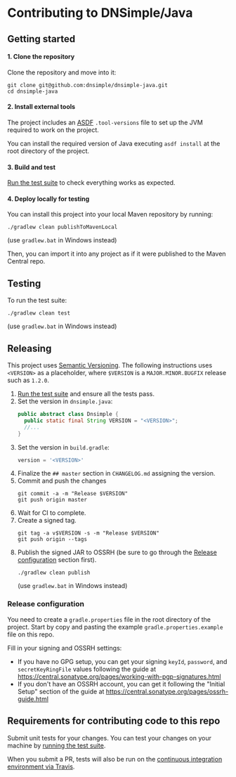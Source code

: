 # Contributing to DNSimple/Java

## Getting started

#### 1. Clone the repository

Clone the repository and move into it:

```shell
git clone git@github.com:dnsimple/dnsimple-java.git
cd dnsimple-java
```

#### 2. Install external tools

The project includes an [ASDF](https://github.com/asdf-vm/asdf) `.tool-versions` file to set up the JVM required to work on the project.

You can install the required version of Java executing `asdf install` at the root directory of the project.

#### 3. Build and test

[Run the test suite](#testing) to check everything works as expected.

#### 4. Deploy locally for testing

You can install this project into your local Maven repository by running:

```shell
./gradlew clean publishToMavenLocal
```
(use `gradlew.bat` in Windows instead)

Then, you can import it into any project as if it were published to the Maven Central repo. 

## Testing

To run the test suite:

```shell
./gradlew clean test
```
(use `gradlew.bat` in Windows instead)

## Releasing

This project uses [Semantic Versioning](https://semver.org/). The following instructions uses `<VERSION>` as a placeholder, where `$VERSION` is a `MAJOR.MINOR.BUGFIX` release such as `1.2.0`.

1. [Run the test suite](#testing) and ensure all the tests pass.
1. Set the version in `dnsimple.java`:
    ```java
    public abstract class Dnsimple {
      public static final String VERSION = "<VERSION>";
      //...
    }
    ```
1. Set the version in `build.gradle`:
    ```groovy
    version = '<VERSION>'
    ```
1. Finalize the `## master` section in `CHANGELOG.md` assigning the version.
1. Commit and push the changes
    ```shell
    git commit -a -m "Release $VERSION"
    git push origin master
    ```
1. Wait for CI to complete.
1. Create a signed tag.
    ```shell
    git tag -a v$VERSION -s -m "Release $VERSION"
    git push origin --tags
    ```
1. Publish the signed JAR to OSSRH (be sure to go through the [Release configuration](#release-configuration) section first).
    ```shell
    ./gradlew clean publish
    ```
    (use `gradlew.bat` in Windows instead)

### Release configuration

You need to create a `gradle.properties` file in the root directory of the project. Start by copy and pasting the example `gradle.properties.example` file on this repo.

Fill in your signing and OSSRH settings:
- If you have no GPG setup, you can get your signing `keyId`, `password`, and `secretKeyRingFile` values following the guide at https://central.sonatype.org/pages/working-with-pgp-signatures.html
- If you don't have an OSSRH account, you can get it following the "Initial Setup" section of the guide at https://central.sonatype.org/pages/ossrh-guide.html

## Requirements for contributing code to this repo

Submit unit tests for your changes. You can test your changes on your machine by [running the test suite](#testing).

When you submit a PR, tests will also be run on the [continuous integration environment via Travis](https://travis-ci.org/dnsimple/dnsimple-java).
